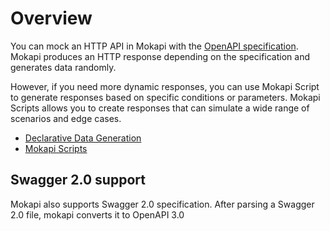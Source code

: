 # Overview

You can mock an HTTP API in Mokapi with the [OpenAPI specification](https://swagger.io/specification/).
Mokapi produces an HTTP response depending on the specification and generates data randomly.

However, if you need more dynamic responses, you can use Mokapi Script to generate responses
based on specific conditions or parameters. Mokapi Scripts allows you to create responses that 
can simulate a wide range of scenarios and edge cases.

- [Declarative Data Generation](/docs/guides/get-started/test-data.md)
- [Mokapi Scripts](/docs/guides/get-started/test-data.md)

## Swagger 2.0 support
Mokapi also supports Swagger 2.0 specification. After parsing a Swagger 2.0 file, mokapi converts it to OpenAPI 3.0

